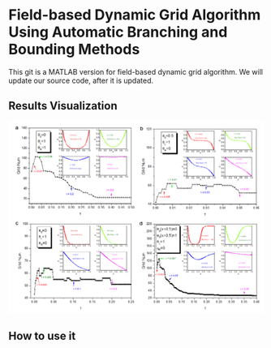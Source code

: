 # Field-based Dynamic Grid Algorithm Using Automatic Branching and Bounding Methods

This git is a MATLAB version for field-based dynamic grid algorithm. We will update our source code, after it is updated.

## Results Visualization
<img src="results.png" width="800" />

## How to use it

